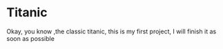 # Titanic
Okay, you know ,the classic titanic, this is my first project, I will finish it as soon as possible 

